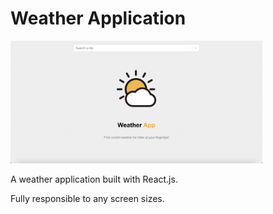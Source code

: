 # Weather Application

<img width="80%" src="./src/assets/images/preview.png" alt="weather app" />

<br />

A weather application built with React.js.

Fully responsible to any screen sizes.
